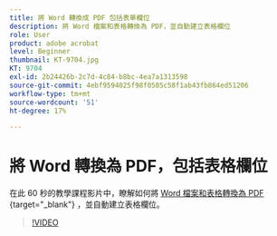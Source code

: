 ```yaml
---
title: 將 Word 轉換成 PDF 包括表單欄位
description: 將 Word 檔案和表格轉換為 PDF，並自動建立表格欄位
role: User
product: adobe acrobat
level: Beginner
thumbnail: KT-9704.jpg
KT: 9704
exl-id: 2b24426b-2c7d-4c84-b8bc-4ea7a1313598
source-git-commit: 4ebf9594025f98f0505c58f1ab43fb864ed51206
workflow-type: tm+mt
source-wordcount: '51'
ht-degree: 17%

---
```


# 將 Word 轉換為 PDF，包括表格欄位

在此 60 秒的教學課程影片中，瞭解如何將 [ Word 檔案和表格轉換為 PDF ](https://www.adobe.com/acrobat/online/word-to-pdf.html) {target="_blank"} ，並自動建立表格欄位。

>[!VIDEO](https://video.tv.adobe.com/v/340082?quality=12&learn=on&hidetitle=true)
